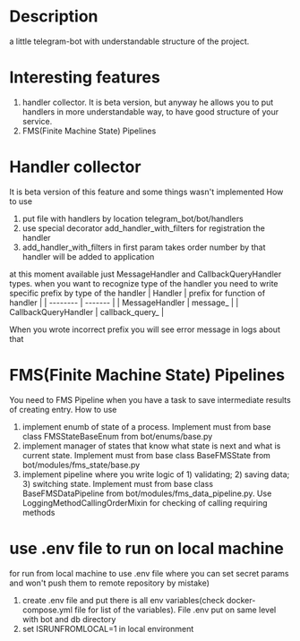 # Description
a little telegram-bot with understandable structure of the project.

# Interesting features
1) handler collector. It is beta version, but anyway he allows you to put handlers in more understandable way, to have good structure of your service.
2) FMS(Finite Machine State) Pipelines

# Handler collector
It is beta version of this feature and some things wasn't implemented
How to use
1) put file with handlers by location telegram_bot/bot/handlers
2) use special decorator add_handler_with_filters for registration the handler
3) add_handler_with_filters in first param takes order number by that handler will be added to application

at this moment available just MessageHandler and CallbackQueryHandler types.
when you want to recognize type of the handler you need to write specific prefix by type of the handler
| Handler    | prefix for function of handler |
| -------- | ------- |
| MessageHandler  | message_    |
| CallbackQueryHandler | callback_query_     |

When you wrote incorrect prefix you will see error message in logs about that

# FMS(Finite Machine State) Pipelines
You need to FMS Pipeline when you have a task to save intermediate results of creating entry.
How to use
1) implement enumb of state of a process. Implement must from base class FMSStateBaseEnum from bot/enums/base.py
2) implement manager of states that know what state is next and what is current state. Implement must from base class BaseFMSState from bot/modules/fms_state/base.py
3) implement pipeline where you write logic of 1) validating; 2) saving data; 3) switching state. Implement must from base class BaseFMSDataPipeline from bot/modules/fms_data_pipeline.py. Use LoggingMethodCallingOrderMixin for checking of calling requiring methods

# use .env file to run on local machine
for run from local machine to use .env file where you can set secret params and won't push them to remote repository by mistake)
1) create .env file and put there is all env variables(check docker-compose.yml file for list of the variables). File .env put on same level with bot and db directory
2) set ISRUNFROMLOCAL=1 in local environment
